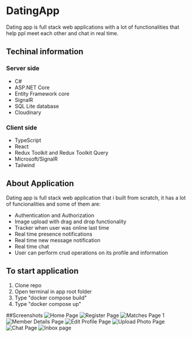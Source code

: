 # DatingApp
Dating app is full stack web applications with a lot of functionalities that help ppl meet each other and chat in real time.
## Techinal information
### Server side
- C#
- ASP.NET Core
- Entity Framework core
- SignalR
- SQL Lite database
- Cloudinary
### Client side
- TypeScript
- React
- Redux Toolkit and Redux Toolkit Query
- Microsoft/SignalR
- Tailwind

## About Application
Dating app is full stack web application that i built from scratch, it has a lot of funcionalities and some of them are:
  -  Authentication and Authorization
  -  Image upload with drag and drop functionality
  -  Tracker when user was online last time
  -  Real time presence notifications
  -  Real time new message notification
  -  Real time chat
  -  User can perform crud operations on its profile and information

## To start application
1. Clone repo
2. Open terminal in app root folder
3. Type "docker compose build"
4. Type "docker compose up"

##Screenshots
![Home Page](https://github.com/milan0161/DatingApp/assets/113298158/ed8f8dc8-a71d-40f6-8e7d-898f2ddac35e)
![Register Page](https://github.com/milan0161/DatingApp/assets/113298158/77e7ef24-8ffc-425b-8608-c54a3a12d0ae)
![Matches Page 1](https://github.com/milan0161/DatingApp/assets/113298158/7dde5d7c-47e8-45b0-a9b2-3b2ba94233b3)
![Member Details Page](https://github.com/milan0161/DatingApp/assets/113298158/a62e7efc-06c2-470c-b36a-bee190db3f46)
![Edit Profile Page](https://github.com/milan0161/DatingApp/assets/113298158/ce4b8692-4328-41d8-9eb2-bbf33a22ffe7)
![Upload Photo Page](https://github.com/milan0161/DatingApp/assets/113298158/03198b28-6d5d-4698-974f-386b3e14a3b3)
![Chat Page](https://github.com/milan0161/DatingApp/assets/113298158/8df7cfc8-9e5c-422d-bed3-4c20960f3e6f)
![Inbox page](https://github.com/milan0161/DatingApp/assets/113298158/09cb07fe-ecdc-497a-844b-a6fa8fde04a8)
